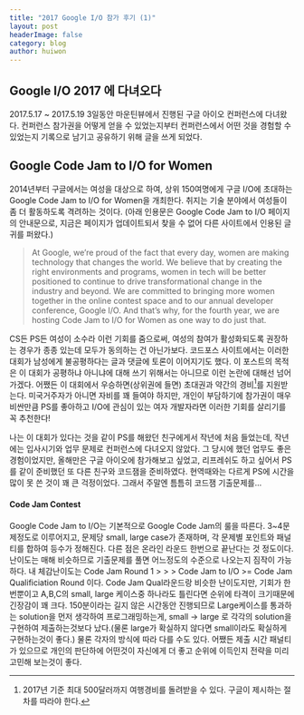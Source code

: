 ```yaml
---
title: "2017 Google I/O 참가 후기 (1)"
layout: post
headerImage: false
category: blog
author: huiwon
---
```


## Google I/O 2017 에 다녀오다

2017.5.17 ~ 2017.5.19 3일동안 마운틴뷰에서 진행된 구글 아이오 컨퍼런스에 다녀왔다. 컨퍼런스 참가권을 어떻게 얻을 수 있었는지부터 컨퍼런스에서 어떤 것을 경험할 수 있었는지 기록으로 남기고 공유하기 위해 글을 쓰게 되었다.

 

 

 
## Google Code Jam to I/O for Women

2014년부터 구글에서는 여성을 대상으로 하여, 상위 150여명에게 구글 I/O에 초대하는 Google Code Jam to I/O for Women을 개최한다. 취지는 기술 분야에서 여성들이 좀 더 활동하도록 격려하는 것이다. (아래 인용문은 Google Code Jam to I/O 페이지의 안내문으로, 지금은 페이지가 업데이트되서 찾을 수 없어 다른 사이트에서 인용된 글귀를 퍼왔다.)

>At Google, we’re proud of the fact that every day, women are making technology that changes the world. We believe that by creating the right environments and programs, women in tech will be better positioned to continue to drive transformational change in the industry and beyond. We are committed to bringing more women together in the online contest space and to our annual developer conference, Google I/O. And that’s why, for the fourth year, we are hosting Code Jam to I/O for Women as one way to do just that.

CS든 PS든 여성이 소수라 이런 기회를 줌으로써, 여성의 참여가 활성화되도록 권장하는 경우가 종종 있는데 모두가 동의하는 건 아닌가보다. 코드포스 사이트에서는 이러한 대회가 남성에게 불공평하다는 글과 댓글에 토론이 이어지기도 했다. 이 포스트의 목적은 이 대회가 공평하냐 아니냐에 대해 쓰기 위해서는 아니므로 이런 논란에 대해선 넘어가겠다. 어쨌든 이 대회에서 우승하면(상위권에 들면) 초대권과 약간의 경비[^1]를 지원받는다. 미국거주자가 아니면 자비를 꽤 들여야 하지만, 개인이 부담하기에 참가권이 매우 비싼만큼 PS를 좋아하고 I/O에 관심이 있는 여자 개발자라면 이러한 기회를 살리기를 꼭 추천한다!
[^1]: 2017년 기준 최대 500달러까지 여행경비를 돌려받을 수 있다. 구글이 제시하는 절차를 따라야 한다.

나는 이 대회가 있다는 것을 같이 PS를 해왔던 친구에게서 작년에 처음 들었는데, 작년에는 입사시기와 업무 문제로 컨퍼런스에 다녀오지 않았다. 그 당시에 했던 업무도 좋은 경험이었지만, 올해만은 구글 아이오에 참가해보고 싶었고, 리프레쉬도 하고 싶어서 PS를 같이 준비했던 또 다른 친구와 코드잼을 준비하였다. 현역때와는 다르게 PS에 시간을 많이 못 쓴 것이 꽤 큰 걱정이었다. 그래서 주말엔 틈틈히 코드잼 기출문제를...

#### Code Jam Contest
Google Code Jam to I/O는 기본적으로 Google Code Jam의 룰을 따른다. 3~4문제정도로 이루어지고, 문제당 small, large case가 존재하며, 각 문제별 포인트와 패널티를 합하여 등수가 정해진다. 다른 점은 온라인 라운드 한번으로 끝난다는 것 정도이다.
난이도는 매해 비슷하므로 기출문제를 풀면 어느정도의 수준으로 나오는지 짐작이 가능하다. 내 체감난이도는 Code Jam Round 1 > > > Code Jam to I/O >= Code Jam Qualificiation Round 이다. Code Jam Qual라운드랑 비슷한 난이도지만, 기회가 한번뿐이고 A,B,C의 small, large 케이스중 하나라도 틀린다면 순위에 타격이 크기때문에 긴장감이 꽤 크다.
150분이라는 길지 않은 시간동안 진행되므로 Large케이스를 통과하는 solution을 먼저 생각하여 프로그래밍하는게, small -> large 로 각각의 solution을 구현하여 제출하는것보다 났다.(물론 large가 확실하지 않다면 small이라도 확실하게 구현하는것이 좋다.) 물론 각자의 방식에 따라 다를 수도 있다. 어쨌든 제출 시간 패널티가 있으므로 개인의 판단하에 어떤것이 자신에게 더 좋고 순위에 이득인지 전략을 미리 고민해 보는것이 좋다.



